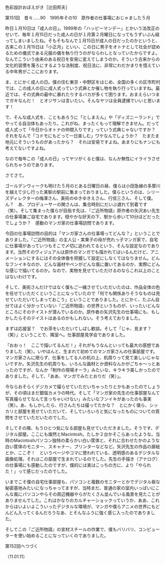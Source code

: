 <!-- source: http://web.archive.org/web/20250215190716/http://www.style.fm/as/05_column/tsujita/tsujita151.shtml -->

色彩設計おぼえがき［辻田邦夫］

第151回　昔々……90　1995年その10　原作者の仕事場におじゃました５月

昨日１月10日は「成人の日」。1999年の「ハッピーマンデー」とかいう法改正のせいで、毎年１月15日だった成人の日が１月第２月曜日になってもうずいぶん経ってしまいましたね。そもそもなんで１月15日が成人の日だったのかというと、古来この１月15日は「小正月」といい、この日に男子をオトナとして社会が認めるための儀式である元服の儀を執り行うのがならわしとなっていたからですよ。なんでこういう由来のある祝日を安易に変えてしまうのか。そういう古来からの文化的習慣を蔑ろにするような法制度、祝日法に、非常にわだかまりを憶えている中年男がここにおります。

ま、とにかく成人の日。僕の住む東京・中野区をはじめ、全国の多くの区市町村では、この成人の日に成人式っていう式典とか催し物を執り行っていますね。最近では、その式典の最中に暴れたりするバカが多くて困ります。おまえらいつまでガキなんだ！　とオジサンは言いたい。そんなヤツは全員逮捕でいいと思います！

で、そんな成人式を、こともあろうに「としまえん」や「ディズニーランド」でやってる自治体もあったり。これがね、まったくもって理解できません。だって成人式って「今日からオトナの仲間入りです」っていう式典じゃないですか？　それをなんで「コドモにもどって一日楽しむ」ワケなんでしょうか？　たまたま地元にそういうものがあったから？　それは安易ですよね。あまりにもナンにも考えてないですよね。

なので毎年この「成人の日」ってヤツがくると僕は、なんか無性にイライラさせられちゃうのであります。

さてさて。

ゴールデンウィークも明けた５月のとある日曜日の昼、僕らは小田急線の多摩川を越えて少し行った某駅の駅前に集まっておりました。僕らというのは、シリーズディレクターの梅澤さん、美術のゆきゆきえさん、行信三さん、そして僕。ん？　あ、プロデューサーの関さんは、集合時刻にだいぶ遅れて到着です（笑）。そして集まった僕らが目指す先は、『ご近所物語』原作者の矢沢あい先生の仕事場兼ご自宅であります。穏やかな好天の下、駅から歩いて10分ほどだったでしょうか？　感動のマンガ家の仕事場訪問であります。

今回の仕事場訪問の目的は「マンガ家さんの仕事場ってどんな？」ということでありました。『ご近所物語』の主人公・実果子の母が売れっ子マンガ家で、自宅に仕事場があっていつもそこで〆切に追われてるという、そんな設定なのであります。当然そのヴィジュアルは原作のマンガでも描かれてはいるんだけど、アニメーションにするにはその全体像を把握して設定にしなくてはなりません。どんなフンイキなのか、どんな画材やペンがどんな風に置いてあるのか、実際にどんな感じで描いてるのか。なので、実物を見せていただけるのならこれ以上のことはないわけです。

そして、美術さんだけではなく僕もご一緒させていただいたのは、作品全体の色を任せていただくということになっていたので「何でも関係ありそうなものは見せていただいてしまっておこう」ということでありました。とにかく、たぶん自分ではよく分かっていない『ご近所物語』の世界というものが、いったいどんなところにそのテイストが潜んでいるのか。原作者の矢沢先生の仕事場にも、もしかしたらそのテイストはあるのかもしれない。そう考えておりました。

まずは応接室？　でお茶をいただいてしばし歓談。そして「じゃ、見ます？（笑）」ということで、隣室へ。仕事部屋見学会でありました。

「おおっ！　ここで描いてるんだ！」それがもうなんといっても最大の感想でありました（笑）。いやほんと、生まれて初めてのマンガ家さんの仕事部屋です。マンガ家さんに限らず、仕事をしてる人の机の上、机周りって見て楽しいじゃないですか。矢沢先生の机周りも、いろんな画材とか資料なんかがごちゃ〜っとあったのですが、なんか「制作の現場オーラ」みたいな、キラキラ美しかったのでありました。そして、「ああ、マンガでみたとおりだ（笑）」。

今ならおそらくデジカメで撮らせていただいちゃったりとかもあったのでしょうが、その頃はまだ銀塩カメラの時代。そして「マンガ家の先生の仕事部屋なんて写真撮らせてなんて言っちゃいけない」みたいなフンイキがあったのも事実（笑）。あ、もしかしたら、行さんたちは撮ってたかな？　とにかく僕ら、シッカリと部屋を見せていただいて、そしていろいろと気になったものについての質問をさせていただいたのでした。

そしてその隣、もうひとつ気になる部屋も見せていただきました。そうです、デジタル部屋。ここにも燦然とMacintosh。たしか２台かそこらあったような。当時のMacintoshパソコン独特の柔らかい白い筐体と、それに合わせたかのような白い筐体のモニター、スキャナー、プリンターなどなど。矢沢先生の作品の扉絵とか、ここぞ！　というページやコマに使われている、透明感のあるデジタルな画像処理。それはこの部屋で生まれているのでした。先生の手描き（アナログ）の仕事場にも感動したのですが、僕的には実はこっちの方に、より「やられた！」って感じだったのでした。

いまでこそ僕の自宅仕事部屋も、パソコンと複数のモニターとかでデジタル砦な秘密基地みたいになっちゃってますが、当時まだ、普通の家の室内いっぱいにこんな風にパソコンやらその周辺機器やらがたくさん並んでいる風景を見たことがありませんでした。これはかなりのカルチャーショックっていうか、ああ、これからはいよいよこういったデジタルな環境が、マンガや僕らアニメの世界にもどんどん入ってくるんだろうなあ、とそんなふうに強く感じ入ったのでありました。

そしてこの『ご近所物語』の宣材スチールの作業で、僕もバリバリ、コンピューターを使い始めることになっていくのでありました。

第152回へつづく

（11.01.11）
